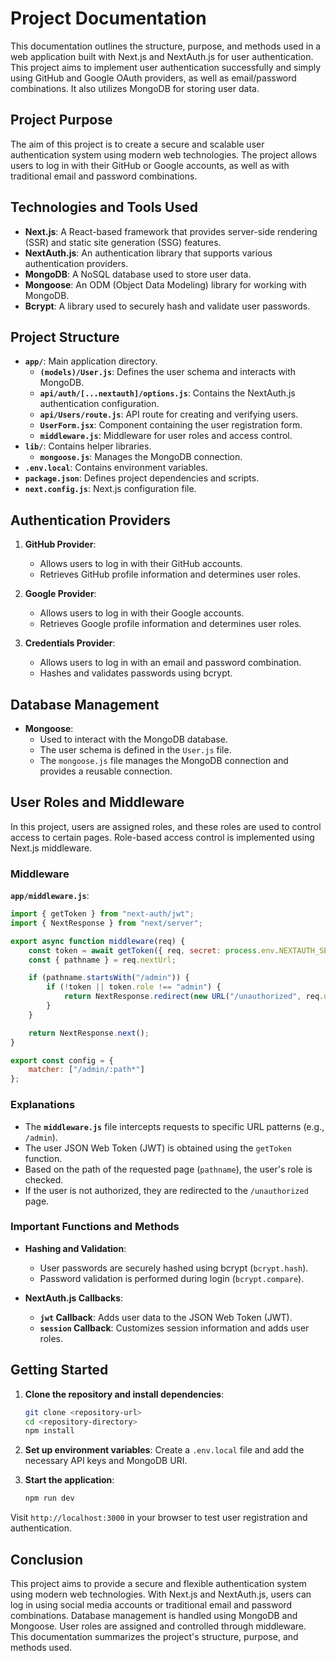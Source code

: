 
# Project Documentation

This documentation outlines the structure, purpose, and methods used in a web application built with Next.js and NextAuth.js for user authentication. This project aims to implement user authentication successfully and simply using GitHub and Google OAuth providers, as well as email/password combinations. It also utilizes MongoDB for storing user data.

## Project Purpose
The aim of this project is to create a secure and scalable user authentication system using modern web technologies. The project allows users to log in with their GitHub or Google accounts, as well as with traditional email and password combinations.

## Technologies and Tools Used

- **Next.js**: A React-based framework that provides server-side rendering (SSR) and static site generation (SSG) features.
- **NextAuth.js**: An authentication library that supports various authentication providers.
- **MongoDB**: A NoSQL database used to store user data.
- **Mongoose**: An ODM (Object Data Modeling) library for working with MongoDB.
- **Bcrypt**: A library used to securely hash and validate user passwords.

## Project Structure

- **`app/`**: Main application directory.
  - **`(models)/User.js`**: Defines the user schema and interacts with MongoDB.
  - **`api/auth/[...nextauth]/options.js`**: Contains the NextAuth.js authentication configuration.
  - **`api/Users/route.js`**: API route for creating and verifying users.
  - **`UserForm.jsx`**: Component containing the user registration form.
  - **`middleware.js`**: Middleware for user roles and access control.
- **`lib/`**: Contains helper libraries.
  - **`mongoose.js`**: Manages the MongoDB connection.
- **`.env.local`**: Contains environment variables.
- **`package.json`**: Defines project dependencies and scripts.
- **`next.config.js`**: Next.js configuration file.

## Authentication Providers

1. **GitHub Provider**:
   - Allows users to log in with their GitHub accounts.
   - Retrieves GitHub profile information and determines user roles.

2. **Google Provider**:
   - Allows users to log in with their Google accounts.
   - Retrieves Google profile information and determines user roles.

3. **Credentials Provider**:
   - Allows users to log in with an email and password combination.
   - Hashes and validates passwords using bcrypt.

## Database Management

- **Mongoose**:
  - Used to interact with the MongoDB database.
  - The user schema is defined in the `User.js` file.
  - The `mongoose.js` file manages the MongoDB connection and provides a reusable connection.

## User Roles and Middleware

In this project, users are assigned roles, and these roles are used to control access to certain pages. Role-based access control is implemented using Next.js middleware.

### Middleware

**`app/middleware.js`**:
```javascript
import { getToken } from "next-auth/jwt";
import { NextResponse } from "next/server";

export async function middleware(req) {
    const token = await getToken({ req, secret: process.env.NEXTAUTH_SECRET });
    const { pathname } = req.nextUrl;

    if (pathname.startsWith("/admin")) {
        if (!token || token.role !== "admin") {
            return NextResponse.redirect(new URL("/unauthorized", req.url));
        }
    }

    return NextResponse.next();
}

export const config = {
    matcher: ["/admin/:path*"]
};
```

### Explanations

- The **`middleware.js`** file intercepts requests to specific URL patterns (e.g., `/admin`).
- The user JSON Web Token (JWT) is obtained using the `getToken` function.
- Based on the path of the requested page (`pathname`), the user's role is checked.
- If the user is not authorized, they are redirected to the `/unauthorized` page.

### Important Functions and Methods

- **Hashing and Validation**:
  - User passwords are securely hashed using bcrypt (`bcrypt.hash`).
  - Password validation is performed during login (`bcrypt.compare`).

- **NextAuth.js Callbacks**:
  - **`jwt` Callback**: Adds user data to the JSON Web Token (JWT).
  - **`session` Callback**: Customizes session information and adds user roles.

## Getting Started

1. **Clone the repository and install dependencies**:
   ```bash
   git clone <repository-url>
   cd <repository-directory>
   npm install
   ```

2. **Set up environment variables**:
   Create a `.env.local` file and add the necessary API keys and MongoDB URI.

3. **Start the application**:
   ```bash
   npm run dev
   ```

Visit `http://localhost:3000` in your browser to test user registration and authentication.

## Conclusion

This project aims to provide a secure and flexible authentication system using modern web technologies. With Next.js and NextAuth.js, users can log in using social media accounts or traditional email and password combinations. Database management is handled using MongoDB and Mongoose. User roles are assigned and controlled through middleware. This documentation summarizes the project's structure, purpose, and methods used.
